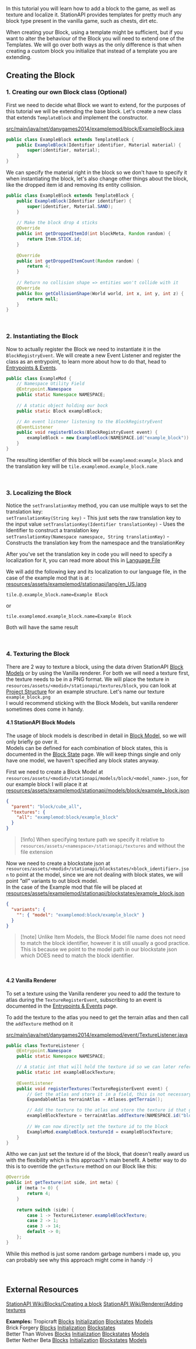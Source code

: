 In this tutorial you will learn how to add a block to the game, as well as texture and localize it. StationAPI provides templates for pretty much any block type present in the vanilla game, such as chests, dirt etc.  

When creating your Block, using a template might be sufficient, but if you want to alter the behaviour of the Block you will need to extend one of the Templates. We will go over both ways as the only difference is that when creating a custom block you initialize that instead of a template you are extending.  

## Creating the Block  
### 1. Creating our own Block class (Optional)  
First we need to decide what Block we want to extend, for the purposes of this tutorial we will be extending the base block. Let's create a new class that extends `TemplateBlock` and implement the constructor.  

[src/main/java/net/danygames2014/examplemod/block/ExampleBlock.java](https://github.com/DanyGames2014/nyawiki-example-mod/blob/master/src/main/java/net/danygames2014/examplemod/block/ExampleBlock.java)
```java
public class ExampleBlock extends TemplateBlock {  
    public ExampleBlock(Identifier identifier, Material material) {  
        super(identifier, material);  
    }  
}
```

We can specify the material right in the block so we don't have to specify it when instantiating the block, let's also change other things about the block, like the dropped item id and removing its entity collision.  

```java
public class ExampleBlock extends TemplateBlock {  
    public ExampleBlock(Identifier identifier) {  
        super(identifier, Material.SAND);  
    }  
  
    // Make the block drop 4 sticks  
    @Override  
    public int getDroppedItemId(int blockMeta, Random random) {  
        return Item.STICK.id;  
    }  
  
    @Override  
    public int getDroppedItemCount(Random random) {  
        return 4;  
    }  
  
    // Return no collision shape => entities won't collide with it  
    @Override  
    public Box getCollisionShape(World world, int x, int y, int z) {  
        return null;  
    }  
}
```

&nbsp;  

### 2. Instantiating the Block  
Now to actually register the Block we need to instantiate it in the `BlockRegistryEvent`. We will create a new Event Listener and register the class as an entrypoint, to learn more about how to do that, head to [Entrypoints & Events](Entrypoints%20&%20Events.md).  
```java
public class ExampleMod {  
	// Namespace Utility Field
    @Entrypoint.Namespace  
    public static Namespace NAMESPACE;
  
    // A static object holding our bock 
    public static Block exampleBlock;  

	// An event listener listening to the BlockRegistryEvent
    @EventListener  
    public void registerBlocks(BlockRegistryEvent event) {  
        exampleBlock = new ExampleBlock(NAMESPACE.id("example_block")).setTranslationKey(NAMESPACE, "example_block"); 
    }
}
```

The resulting identifier of this block will be `examplemod:example_block` and the translation key will be `tile.examplemod.example_block.name`  
  
&nbsp;  

### 3. Localizing the Block  
Notice the `setTranslationKey` method, you can use multiple ways to set the translation key:  
`setTranslationKey(String key)` - This just sets the raw translation key to the input value
`setTranslationKey(Identifier translationKey)` - Uses the Identifier to construct a translation key  
`setTranslationKey(Namespace namespace, String translationKey)` - Constructs the translation key from the namespace and the translationKey  

After you've set the translation key in code you will need to specify a localization for it, you can read more about this in [Language File](Language%20File.md)  

We will add the following key and its localization to our language file, in the case of the example mod that is at : [resources/assets/examplemod/stationapi/lang/en_US.lang](https://github.com/DanyGames2014/nyawiki-example-mod/blob/master/src/main/resources/assets/examplemod/stationapi/lang/en_US.lang)

```properties
tile.@.example_block.name=Example Block
```

or  

```properties
tile.examplemod.example_block.name=Example Block
```

Both will have the same result  

&nbsp;  

### 4. Texturing the Block
There are 2 way to texture a block, using the data driven StationAPI [Block Models](Block%20Model.md) or by using the Vanilla renderer. For both we will need a texture first, the texture needs to be in a PNG format. We will place the texture in `resources/assets/<modid>/stationapi/textures/block`, you can look at [Project Structure](Project%20Structure.md) for an example structure. Let's name our texture `example_block.png`  
I would recommend sticking with the Block Models, but vanilla renderer sometimes does come in handy.

#### 4.1 StationAPI Block Models
The usage of block models is described in detail in [Block Model](Block%20Model.md), so we will only briefly go over it.  
Models can be defined for each combination of block states, this is documented in the [Block State](Block%20State.md) page. We will keep things single and only have one model, we haven't specified any block states anyway.  

First we need to create a Block Model at `resources/assets/<modid>/stationapi/models/block/<model_name>.json`, for our example block I will place it at [resources/assets/examplemod/stationapi/models/block/example_block.json](https://github.com/DanyGames2014/nyawiki-example-mod/blob/master/src/main/resources/assets/examplemod/stationapi/models/block/example_block.json)  

```json
{
  "parent": "block/cube_all",
  "textures": {
    "all": "examplemod:block/example_block"
  }
}
```

>[!info] When specifying texture path we specify it relative to `resources/assets/<namespace>/stationapi/textures` and without the file extension

Now we need to create a blockstate json at `resources/assets/<modid>/stationapi/blockstates/<block_identifier>.json` to point at the model, since we are not dealing with block states, we will point *"all"* variants to out block model.   
In the case of the Example mod that file will be placed at [resources/assets/examplemod/stationapi/blockstates/example_block.json](https://github.com/DanyGames2014/nyawiki-example-mod/blob/master/src/main/resources/assets/examplemod/stationapi/blockstates/example_block.json)
```json
{
  "variants": {
    "": { "model": "examplemod:block/example_block" }
  }
}
```

>[!note] Unlike Item Models, the Block Model file name does not need to match the block identifier, however it is still usually a good practice.  This is because we point to the model path in our blockstate json which DOES need to match the block identifier.  

&nbsp;
#### 4.2 Vanilla Renderer
To set a texture using the Vanilla renderer you need to add the texture to atlas during the `TextureRegisterEvent`, subscribing to an event is documented in the [Entrypoints & Events](Entrypoints%20&%20Events.md) page.  

To add the texture to the atlas you need to get the terrain atlas and then call the `addTexture` method on it

[src/main/java/net/danygames2014/examplemod/event/TextureListener.java](https://github.com/DanyGames2014/nyawiki-example-mod/blob/master/src/main/java/net/danygames2014/examplemod/event/TextureListener.java)
```java
public class TextureListener {  
    @Entrypoint.Namespace  
    public static Namespace NAMESPACE;

	// A static int that will hold the texture id so we can later reference it from the block itself
    public static int exampleBlockTexture;  
  
    @EventListener  
    public void registerTextures(TextureRegisterEvent event) {  
        // Get the atlas and store it in a field, this is not necessary but will come in handy when you are adding multiple textures
        ExpandableAtlas terrainAtlas = Atlases.getTerrain();  

		// Add the texture to the atlas and store the texture id that gets returned into our static field
        exampleBlockTexture = terrainAtlas.addTexture(NAMESPACE.id("block/example_block")).index;  
        
        // We can now directly set the texture id to the block
        ExampleMod.exampleBlock.textureId = exampleBlockTexture;  
    }  
}
```

Altho we can just set the texture id of the block, that doesn't really award us with the flexibility which is this approach's main benefit. A better way to do this is to override the `getTexture` method on our Block like this:  
```java
@Override  
public int getTexture(int side, int meta) {  
    if (meta != 0) {  
        return 4;  
    }  
      
    return switch (side) {  
        case 1 -> TextureListener.exampleBlockTexture;  
        case 2 -> 1;  
        case 3 -> 14;  
        default -> 0;  
    };  
}
```

While this method is just some random garbage numbers i made up, you can probably see why this approach might come in handy :-)  

&nbsp;

## External Resources
[StationAPI Wiki/Blocks/Creating a block](https://github.com/ModificationStation/StationAPI/wiki/Creating-a-block)
[StationAPI Wiki/Renderer/Adding textures](https://github.com/ModificationStation/StationAPI/wiki/Adding-textures)

**Examples:**
Tropicraft [Blocks](https://github.com/DanyGames2014/Tropicraft/tree/master/src/main/java/net/danygames2014/tropicraft/block) [Initialization](https://github.com/DanyGames2014/Tropicraft/blob/master/src/main/java/net/danygames2014/tropicraft/Tropicraft.java#L168) [Blockstates](https://github.com/DanyGames2014/Tropicraft/tree/master/src/main/resources/assets/tropicraft/stationapi/blockstates) [Models](https://github.com/DanyGames2014/Tropicraft/tree/master/src/main/resources/assets/tropicraft/stationapi/models/block)  
Brick Forgery  [Blocks](https://github.com/Atilist/BrickForgery/tree/master/src/main/java/net/alternateadventure/brickforgery/blocks) [Initialization](https://github.com/Atilist/BrickForgery/blob/master/src/main/java/net/alternateadventure/brickforgery/events/init/BlockListener.java) [Blockstates](https://github.com/Atilist/BrickForgery/tree/master/src/main/resources/assets/brickforgery/stationapi/blockstates)  
Better Than Wolves  [Blocks](https://github.com/kozibrodka/BetterThanWolves/tree/master/src/main/java/net/kozibrodka/wolves/block) [Initialization](https://github.com/kozibrodka/BetterThanWolves/blob/master/src/main/java/net/kozibrodka/wolves/events/BlockListener.java) [Blockstates](https://github.com/kozibrodka/BetterThanWolves/tree/master/src/main/resources/assets/wolves/stationapi/blockstates) [Models](https://github.com/kozibrodka/BetterThanWolves/tree/master/src/main/resources/assets/wolves/stationapi/models/block)  
Better Nether Beta  [Blocks](https://github.com/paulevsGitch/BetterNetherBeta/tree/stapi-2.0/src/main/java/paulevs/bnb/block) [Initialization](https://github.com/paulevsGitch/BetterNetherBeta/blob/stapi-2.0/src/main/java/paulevs/bnb/block/BNBBlocks.java) [Blockstates](https://github.com/paulevsGitch/BetterNetherBeta/tree/stapi-2.0/src/main/resources/assets/bnb/stationapi/blockstates) [Models](https://github.com/paulevsGitch/BetterNetherBeta/tree/stapi-2.0/src/main/resources/assets/bnb/stationapi/models/block)  